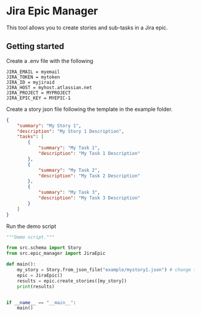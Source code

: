 # Jira Epic Manager

This tool allows you to create stories and sub-tasks in a Jira epic.

## Getting started


Create a .env file with the following

```
JIRA_EMAIL = myemail
JIRA_TOKEN = mytoken
JIRA_ID = myjiraid
JIRA_HOST = myhost.atlassian.net
JIRA_PROJECT = MYPROJECT
JIRA_EPIC_KEY = MYEPIC-1
```

Create a story json file following the template in the example folder.

```json
{
    "summary": "My Story 1",
    "description": "My Story 1 Description",
    "tasks": [
        {
            "summary": "My Task 1",
            "description": "My Task 1 Description"
        },
        {
            "summary": "My Task 2",
            "description": "My Task 2 Description"
        },
        {
            "summary": "My Task 3",
            "description": "My Task 3 Description"
        }
    ]
}
```

Run the demo script

```python
"""Demo script."""

from src.schema import Story
from src.epic_manager import JiraEpic

def main():
    my_story = Story.from_json_file("example/mystory1.json") # change this to your story json file
    epic = JiraEpic()
    results = epic.create_stories([my_story])
    print(results)


if __name__ == "__main__":
    main()
```
